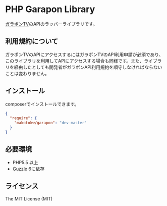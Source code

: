 PHP Garapon Library
======

[ガラポンTV](http://garapon.tv/)のAPIのラッパーライブラリです。

## 利用規約について

ガラポンTVのAPIにアクセスするにはガラポンTVのAPI利用申請が必須であり、このライブラリを利用してAPIにアクセスする場合も同様です。また、ライブラリを経由したとしても開発者がガラポンAPI利用規約を順守しなければならないことは変わりません。

## インストール

composerでインストールできます。

```json:composer.json
{
  "require": {
    "makotokw/garapon": "dev-master"
  }
}
```

## 必要環境

 * PHP5.5 以上
 * [Guzzle](https://github.com/guzzle/guzzle) 6に依存

## ライセンス

The MIT License (MIT)  
